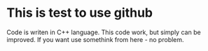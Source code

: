 # This is test to use github
Code is writen in C++ language.
This code work, but simply can be improved.
If you want use somethink from here - no problem.
